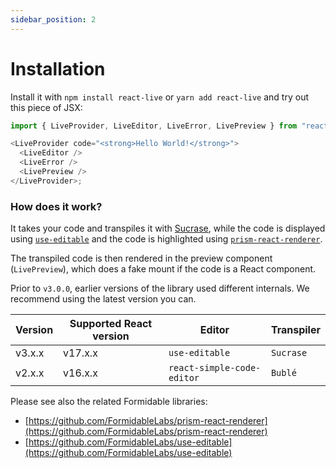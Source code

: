 ```yaml
---
sidebar_position: 2
---
```


# Installation

Install it with `npm install react-live` or `yarn add react-live` and try out this piece of JSX:

```js
import { LiveProvider, LiveEditor, LiveError, LivePreview } from "react-live";

<LiveProvider code="<strong>Hello World!</strong>">
  <LiveEditor />
  <LiveError />
  <LivePreview />
</LiveProvider>;
```

### How does it work?

It takes your code and transpiles it with [Sucrase](https://github.com/alangpierce/sucrase), while the code is displayed using [`use-editable`](https://github.com/FormidableLabs/use-editable) and the code is highlighted using [`prism-react-renderer`](https://github.com/FormidableLabs/prism-react-renderer).

The transpiled code is then rendered in the preview component (`LivePreview`), which does a fake mount if the code
is a React component.

Prior to `v3.0.0`, earlier versions of the library used different internals. We recommend using the latest version you can.

| Version | Supported React version | Editor                     | Transpiler |
| ------- | ----------------------- | -------------------------- | ---------- |
| v3.x.x  | v17.x.x                 | `use-editable`             | `Sucrase`  |
| v2.x.x  | v16.x.x                 | `react-simple-code-editor` | `Bublé`    |

Please see also the related Formidable libraries:

- [https://github.com/FormidableLabs/prism-react-renderer](https://github.com/FormidableLabs/prism-react-renderer)
- [https://github.com/FormidableLabs/use-editable](https://github.com/FormidableLabs/use-editable)
